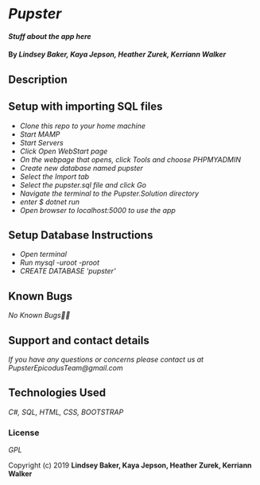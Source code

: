 # _Pupster_

#### _Stuff about the app here_

#### By _**Lindsey Baker, Kaya Jepson, Heather Zurek, Kerriann Walker**_

## Description

<!-- bdd table here -->

## Setup with importing SQL files

* _Clone this repo to your home machine_
* _Start MAMP_
* _Start Servers_
* _Click Open WebStart page_
* _On the webpage that opens, click Tools and choose PHPMYADMIN_
* _Create new database named pupster_
* _Select the Import tab_
* _Select the pupster.sql file and click Go_
* _Navigate the terminal to the Pupster.Solution directory_
* _enter $ dotnet run_
* _Open browser to localhost:5000 to use the app_

## Setup Database Instructions

* _Open terminal_
* _Run mysql -uroot -proot_
* _CREATE DATABASE 'pupster'_
<!-- *_Create table Instructions here_ -->

## Known Bugs

_No Known Bugs🐛🐞_

## Support and contact details

_If you have any questions or concerns please contact us at PupsterEpicodusTeam@gmail.com_

## Technologies Used

_C#, SQL, HTML, CSS, BOOTSTRAP_

### License

*GPL*

Copyright (c) 2019 **Lindsey Baker, Kaya Jepson, Heather Zurek, Kerriann Walker**
